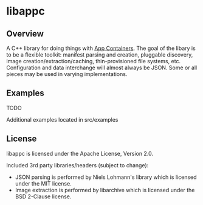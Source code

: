 # libappc

## Overview

A C++ library for doing things with [App Containers](https://github.com/appc/spec). The goal of the libary is to be a flexible toolkit: manifest parsing and creation, pluggable discovery, image creation/extraction/caching, thin-provisioned file systems, etc. Configuration and data interchange will almost always be JSON. Some or all pieces may be used in varying implementations.

## Examples

TODO

Additional examples located in src/examples

## License

libappc is licensed under the Apache License, Version 2.0.

Included 3rd party libraries/headers (subject to change):

* JSON parsing is performed by Niels Lohmann's library which is licensed under the MIT license.
* Image extraction is performed by libarchive which is licensed under the BSD 2-Clause license.
